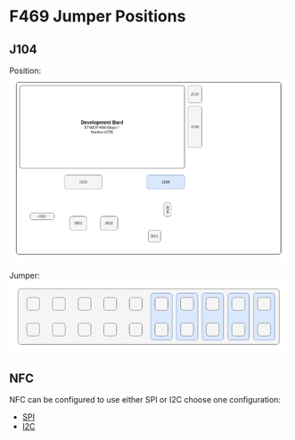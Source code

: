 # F469 Jumper Positions

## J104

Position:  
<img src=../../../Documentation/Jumper/HardwareJumper-J104.png width="500">

Jumper:  
<img src=../../../Documentation/Jumper/HardwareJumper-J104_F469.png width="500">

## NFC
NFC can be configured to use either SPI or I2C choose one configuration:
- [SPI](NFC_SPI_F469.md)
- [I2C](NFC_I2C_F469.md)